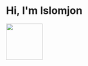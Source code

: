 # Hi, I'm <b>Islomjon<b />  
<img src="https://media0.giphy.com/media/lcs5BL0NIM4WMv61a9/giphy.gif?cid=ecf05e47arxnqy0w40fsfwiwejzd314zqn60pkpu10p0h1su&ep=v1_gifs_search&rid=giphy.gif&ct=g" width="100">
